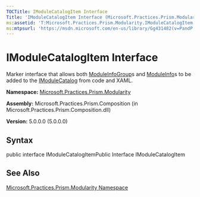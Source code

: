 ```yaml
---
TOCTitle: IModuleCatalogItem Interface
Title: 'IModuleCatalogItem Interface (Microsoft.Practices.Prism.Modularity)'
ms:assetid: 'T:Microsoft.Practices.Prism.Modularity.IModuleCatalogItem'
ms:mtpsurl: 'https://msdn.microsoft.com/en-us/library/Gg431482(v=PandP.50)'
---
```



# IModuleCatalogItem Interface

Marker interface that allows both [ModuleInfoGroup](https://msdn.microsoft.com/library/microsoft.practices.prism.modularity.moduleinfogroup)s and [ModuleInfo](https://msdn.microsoft.com/library/microsoft.practices.prism.modularity.moduleinfo)s to be added to the [IModuleCatalog](https://msdn.microsoft.com/library/microsoft.practices.prism.modularity.imodulecatalog) from code and XAML.

**Namespace:** [Microsoft.Practices.Prism.Modularity](https://msdn.microsoft.com/library/microsoft.practices.prism.modularity)
**Assembly:** Microsoft.Practices.Prism.Composition (in Microsoft.Practices.Prism.Composition.dll)

**Version:** 5.0.0.0 (5.0.0.0)

## Syntax

public interface IModuleCatalogItemPublic Interface IModuleCatalogItem

## See Also

[Microsoft.Practices.Prism.Modularity Namespace](https://msdn.microsoft.com/library/microsoft.practices.prism.modularity)
